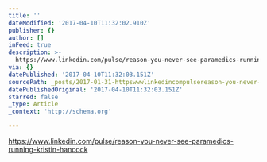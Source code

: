 ```yaml
---
title: ''
dateModified: '2017-04-10T11:32:02.910Z'
publisher: {}
author: []
inFeed: true
description: >-
  https://www.linkedin.com/pulse/reason-you-never-see-paramedics-running-kristin-hancock
via: {}
datePublished: '2017-04-10T11:32:03.151Z'
sourcePath: _posts/2017-01-31-httpswwwlinkedincompulsereason-you-never-see-paramedi.md
datePublishedOriginal: '2017-04-10T11:32:03.151Z'
starred: false
_type: Article
_context: 'http://schema.org'

---
```

https://www.linkedin.com/pulse/reason-you-never-see-paramedics-running-kristin-hancock